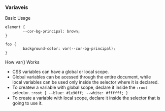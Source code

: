 ### Variaveis

Basic Usage

	element {
			--cor-bg-principal: brown;
	}

	foo {
			background-color: var(--cor-bg-principal);
	}

How var() Works

- CSS variables can have a global or local scope.
- Global variables can be acessed  through the entire document, while local variables can be used only inside the selector where it is declared.
- To createw a variable with global scope, declare it inside the `:root` selector.
		`
				:root {
					--blue: #1e90ff;
					--white: #ffffff;
				}
		`
- To create a variable with local scope, declare it inside the selector that is going to use it.